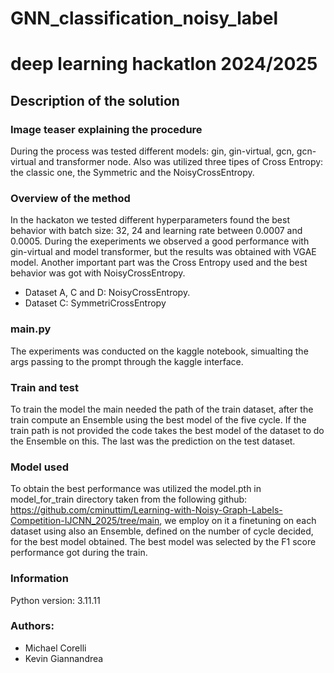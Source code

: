 # GNN_classification_noisy_label
# deep learning hackatlon 2024/2025

## Description of the solution

### Image teaser explaining the procedure
During the process was tested different models: gin, gin-virtual, gcn, gcn-virtual and transformer node. Also was utilized three tipes of Cross Entropy: the classic one, the Symmetric and the NoisyCrossEntropy.

### Overview of the method
In the hackaton we tested different hyperparameters found the best behavior with batch size: 32, 24 and learning rate between 0.0007 and 0.0005. During the exeperiments we observed a good performance with gin-virtual and model transformer, but the results was obtained with VGAE model. Another important part was the Cross Entropy used and the best behavior was got with NoisyCrossEntropy.

- Dataset A, C and D: NoisyCrossEntropy.
- Dataset C: SymmetriCrossEntropy

### main.py
The experiments was conducted on the kaggle notebook, simualting the args passing to the prompt through the kaggle interface.

### Train and test
To train the model the main needed the path of the train dataset, after the train compute an Ensemble using the best model of the five cycle. If the train path is not provided the code takes the best model of the dataset to do the Ensemble on this. The last was the prediction on the test dataset.

### Model used
To obtain the best performance was utilized the model.pth in model_for_train directory taken from the following github: https://github.com/cminuttim/Learning-with-Noisy-Graph-Labels-Competition-IJCNN_2025/tree/main, we employ on it a finetuning on each dataset using also an Ensemble, defined on the number of cycle decided, for the best model obtained. The best model was selected by the F1 score performance got during the train. 

### Information
Python version: 3.11.11

### Authors:
- Michael Corelli
- Kevin Giannandrea
